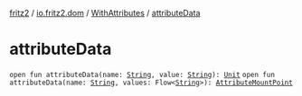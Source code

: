 [fritz2](../../index.md) / [io.fritz2.dom](../index.md) / [WithAttributes](index.md) / [attributeData](./attribute-data.md)

# attributeData

`open fun attributeData(name: `[`String`](https://kotlinlang.org/api/latest/jvm/stdlib/kotlin/-string/index.html)`, value: `[`String`](https://kotlinlang.org/api/latest/jvm/stdlib/kotlin/-string/index.html)`): `[`Unit`](https://kotlinlang.org/api/latest/jvm/stdlib/kotlin/-unit/index.html)
`open fun attributeData(name: `[`String`](https://kotlinlang.org/api/latest/jvm/stdlib/kotlin/-string/index.html)`, values: Flow<`[`String`](https://kotlinlang.org/api/latest/jvm/stdlib/kotlin/-string/index.html)`>): `[`AttributeMountPoint`](../-attribute-mount-point/index.md)